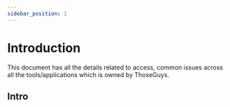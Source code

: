 ```yaml
---
sidebar_position: 1
---
```


# Introduction

Thi​​​​​​​​​​​​​​s document has all the details related to access, common issues across all the tools/applications which is owned by ThoseGuys. 


## Intro




